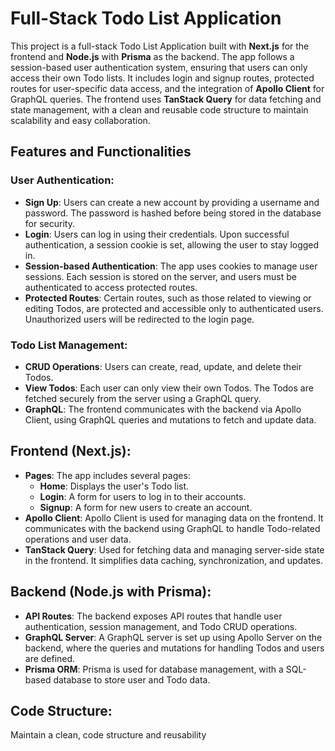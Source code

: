 # Full-Stack Todo List Application

This project is a full-stack Todo List Application built with **Next.js** for the frontend and **Node.js** with **Prisma** as the backend. The app follows a session-based user authentication system, ensuring that users can only access their own Todo lists. It includes login and signup routes, protected routes for user-specific data access, and the integration of **Apollo Client** for GraphQL queries. The frontend uses **TanStack Query** for data fetching and state management, with a clean and reusable code structure to maintain scalability and easy collaboration.

## Features and Functionalities


### User Authentication:

- **Sign Up**: Users can create a new account by providing a username and password. The password is hashed before being stored in the database for security.
- **Login**: Users can log in using their credentials. Upon successful authentication, a session cookie is set, allowing the user to stay logged in.
- **Session-based Authentication**: The app uses cookies to manage user sessions. Each session is stored on the server, and users must be authenticated to access protected routes.
- **Protected Routes**: Certain routes, such as those related to viewing or editing Todos, are protected and accessible only to authenticated users. Unauthorized users will be redirected to the login page.


### Todo List Management:

- **CRUD Operations**: Users can create, read, update, and delete their Todos.
- **View Todos**: Each user can only view their own Todos. The Todos are fetched securely from the server using a GraphQL query.
- **GraphQL**: The frontend communicates with the backend via Apollo Client, using GraphQL queries and mutations to fetch and update data.


## Frontend (Next.js):

- **Pages**: The app includes several pages:
  - **Home**: Displays the user's Todo list.
  - **Login**: A form for users to log in to their accounts.
  - **Signup**: A form for new users to create an account.
- **Apollo Client**: Apollo Client is used for managing data on the frontend. It communicates with the backend using GraphQL to handle Todo-related operations and user data.
- **TanStack Query**: Used for fetching data and managing server-side state in the frontend. It simplifies data caching, synchronization, and updates.


## Backend (Node.js with Prisma):

- **API Routes**: The backend exposes API routes that handle user authentication, session management, and Todo CRUD operations.
- **GraphQL Server**: A GraphQL server is set up using Apollo Server on the backend, where the queries and mutations for handling Todos and users are defined.
- **Prisma ORM**: Prisma is used for database management, with a SQL-based database to store user and Todo data.


## Code Structure:
Maintain a clean, code structure and reusability
